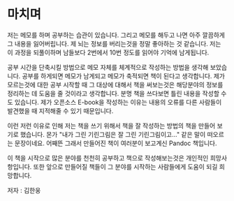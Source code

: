 
# 마치며

저는 메모를 하며 공부하는 습관이 있습니다.
그리고 메모를 해두고 나면 아주 깔끔하게 그 내용을 잃어버립니다.
제 뇌는 정보를 버리는것을 정말 좋아하는 것 같습니다.
저는 이 과정을 되풀이하며 남들보다 2번에서 10번 정도를 읽어야 기억에 남게됩니다.

공부 시간을 단축시킬 방법으로 메모 자체를 체계적으로 작성하는 방법을 생각해 보았습니다.
공부를 하게되면 메모가 남게되고 메모가 축적되면 책이 된다고 생각합니다.
제가 모르는것에 대한 공부 시작할 때 그 대상에 대해서 책을 써보는것은
해당분야의 정보를 정리하는 데 도움을 줄 것이라고 생각합니다.
분명 책을 쓰다보면 틀린 내용을 작성할 수 도 있습니다.
제가 오픈소스 E-book을 작성하는 이유는 내용의 오류를 다른 사람들이 발견했을 때 지적해줄 수 있기 때문입니다.

이런 저런 이유로 인해
저는 책을 쓰기 위해서 책을 잘 작성하는 방법의 책을 만들어 보기로 했습니다.
몬가 "내가 그린 기린그림은 잘 그린 기린그림이고..." 같은 말이 떠오르는 문장이네요.
어째뜬 그래서 만들어진 책이 여러분이 보고계신 Pandoc 책입니다.

이 책을 시작으로 많은 분야를 천천히 공부하고 책으로 작성해보는것은 개인적인 희망사항입니다.
또한 앞으로 만들어질 책들이 그 분야를 시작하는 사람들에게 도움이 되길 희망합니다.

저자 : 김한웅